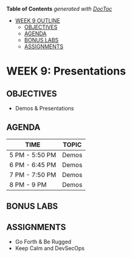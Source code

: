 <!-- START doctoc generated TOC please keep comment here to allow auto update -->
<!-- DON'T EDIT THIS SECTION, INSTEAD RE-RUN doctoc TO UPDATE -->
**Table of Contents**  *generated with [DocToc](https://github.com/thlorenz/doctoc)*

- [WEEK 9 OUTLINE](#week-9-outline)
  - [OBJECTIVES](#objectives)
  - [AGENDA](#agenda)
  - [BONUS LABS](#bonus-labs)
  - [ASSIGNMENTS](#assignments)

<!-- END doctoc generated TOC please keep comment here to allow auto update -->

# WEEK 9: Presentations

## OBJECTIVES
- Demos & Presentations

## AGENDA
TIME | TOPIC
---|---
5 PM - 5:50 PM | Demos
6 PM - 6:45 PM | Demos
7 PM - 7:50 PM | Demos
8 PM - 9 PM | Demos

## BONUS LABS

## ASSIGNMENTS
- Go Forth & Be Rugged
- Keep Calm and DevSecOps
